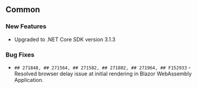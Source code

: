 ##  Common

###    New Features

- Upgraded to .NET Core SDK version 3.1.3

###    Bug Fixes

- `## 271848, ## 271564, ## 271582, ## 271802, ## 271964, ## F152933` - Resolved browser delay issue at initial rendering in Blazor WebAssembly Application. 
